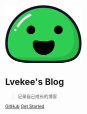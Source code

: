 ![logo](image/icon.svg) 

# Lvekee's Blog

> 记录自己成长的博客



[GitHub](https://github.com/docsifyjs/docsify/) [Get Started](#lvekee39s-blog)

